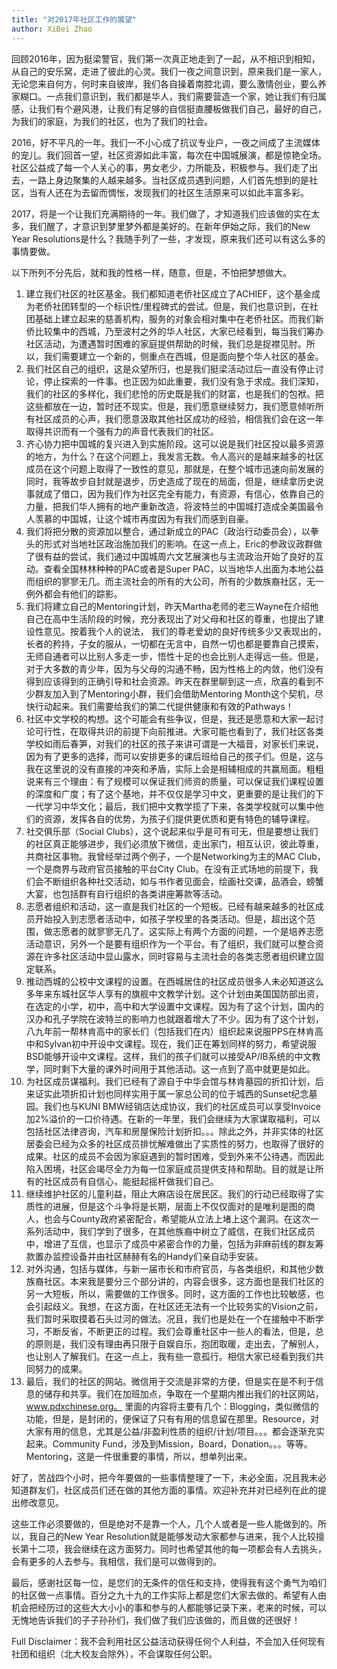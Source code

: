 ```yaml
---
title: "对2017年社区工作的展望"
author: XiBei Zhao
---
```


回顾2016年，因为挺梁警官，我们第一次真正地走到了一起，从不相识到相知，从自己的安乐窝，走进了彼此的心灵。我们一夜之间意识到，原来我们是一家人，无论您来自何方，何时来自彼岸，我们各自操着南腔北调，要么激情创业，要么养家糊口。一点我们意识到，我们都是华人，我们需要营造一个家，她让我们有归属感，让我们有个避风港，让我们有足够的自信挺直腰板做我们自己，最好的自己，为我们的家庭，为我们的社区，也为了我们的社会。

2016，好不平凡的一年。我们一不小心成了抗议专业户，一夜之间成了主流媒体的宠儿。我们回首一望，社区资源如此丰富，每次在中国城展演，都是惊艳全场。社区公益成了每一个人关心的事，男女老少，力所能及，积极参与。我们走了出去，一路上身边聚集的人越来越多。当社区成员遇到问题，人们首先想到的是社区，当有人还在为去留而惆怅，发现我们的社区生活原来可以如此丰富多彩。

2017，将是一个让我们充满期待的一年。我们做了，才知道我们应该做的实在太多，我们醒了，才意识到梦里梦外都是美好的。在新年伊始之际，我们的New Year Resolutions是什么？我随手列了一些，才发现，原来我们还可以有这么多的事情要做。

以下所列不分先后，就和我的性格一样，随意，但是，不怕把梦想做大。

1. 建立我们社区的社区基金。我们都知道老侨社区成立了ACHIEF，这个基金成为老侨社团转型的一个标识性/里程碑式的尝试。但是，我们也意识到，在社团基础上建立起来的慈善机构，服务的对象会相对集中在老侨社区。而我们新侨比较集中的西城，乃至波村之外的华人社区，大家已经看到，每当我们筹办社区活动，为遭遇暂时困难的家庭提供帮助的时候，我们总是捉襟见肘。所以，我们需要建立一个新的，侧重点在西城，但是面向整个华人社区的基金。
2. 我们社区自己的组织，这是众望所归，也是我们挺梁活动过后一直没有停止讨论，停止探索的一件事。也正因为如此重要，我们没有急于求成。我们深知，我们的社区的多样化，我们悲怆的历史既是我们的财富，也是我们的包袱。把这些都放在一边，暂时还不现实。但是，我们愿意继续努力，我们愿意倾听所有社区成员的心声，我们愿意汲取其他社区成功的经验，相信我们会在这一年取得共识而有一个强有力的声音代表我们的社区。
3. 齐心协力把中国城的复兴进入到实施阶段。这可以说是我们社区投以最多资源的地方，为什么？在这个问题上，我发言无数。令人高兴的是越来越多的社区成员在这个问题上取得了一致性的意见，那就是，在整个城市迅速向前发展的同时，我等故步自封就是退步，历史造成了现在的局面，但是，继续拿历史说事就成了借口，因为我们作为社区完全有能力，有资源，有信心，依靠自己的力量，把我们华人拥有的地产重新改造，将波特兰的中国城打造成全美国最令人羡慕的中国城，让这个城市再度因为有我们而感到自豪。
4. 我们将把分散的资源加以整合，通过新成立的PAC（政治行动委员会），以拳头的形式对当地社区政治施加我们的影响。在这一点上，Eric的参政议政群做了很有益的尝试，我们通过中国城周六文艺展演也与主流政治开始了良好的互动。查看全国林林种种的PAC或者是Super PAC，以当地华人出面为本地公益而组织的寥寥无几。而主流社会的所有的大公司，所有的少数族裔社区，无一例外都会有他们的踪影。
5. 我们将建立自己的Mentoring计划，昨天Martha老师的老三Wayne在介绍他自己在高中生活阶段的时候，充分表现出了对父母和社区的尊重，也提出了建设性意见。按着我个人的说法， 我们的尊老爱幼的良好传统多少又表现出的，长者的矜持，子女的服从，一切都在无言中，自然一切也都是要靠自己摸索，无师自通者可以比别人多走一步，悟性十足的也会比别人走得远一些。但是，对于大多数的青少年，因为与父母的沟通不畅，因为性格上的内敛，他们没有得到应该得到的正确引导和社会资源。昨天在群里聊到这一点，欣喜的看到不少群友加入到了Mentoring小群，我们会借助Mentoring Month这个契机，尽快行动起来。我们需要给我们的第二代提供健康和有效的Pathways！
6. 社区中文学校的构想。这个可能会有些争议，但是，我还是愿意和大家一起讨论可行性，在取得共识的前提下向前推进。大家可能也看到了，我们社区各类学校如雨后春笋，对我们的社区的孩子来讲可谓是一大福音，对家长们来说，因为有了更多的选择，而可以安排更多的课后班给自己的孩子们。但是，这与我在这里说的没有直接的冲突和矛盾，实际上会是相辅相成的共赢局面。粗粗说来有三个理由：有了规模可以保证我们师资的质量，可以保证我们课程设置的深度和广度；有了这个基地，并不仅仅是学习中文，更重要的是让我们的下一代学习中华文化；最后，我们把中文教学揽了下来，各类学校就可以集中他们的资源，发挥各自的优势，为孩子们提供更优质和更有特色的辅导课程。
7. 社交俱乐部（Social Clubs），这个说起来似乎是可有可无，但是要想让我们的社区真正能够进步，我们必须放下微信，走出家门，相互认识，彼此尊重，共商社区事物。我曾经举过两个例子，一个是Networking为主的MAC Club，一个是商界与政府官员接触的平台City Club。在没有正式场地的前提下，我们会不断组织各种社交活动，如与书作者见面会，绘画社交课，品酒会，螃蟹大宴，也包括群有自行组织的各类讲座筹款等活动。
8. 志愿者组织和活动，这一直是我们社区的一个短板。已经有越来越多的社区成员开始投入到志愿者活动中，如孩子学校里的各类活动。但是，超出这个范围，做志愿者的就寥寥无几了。这实际上有两个方面的问题，一个是培养志愿活动意识，另外一个是要有组织作为一个平台。有了组织，我们就可以整合资源在许多社区活动中显山露水，同时容易与主流社会的各类志愿者组织建立固定联系。
9. 推动西城的公校中文课程的设置。在西城居住的社区成员很多人未必知道这么多年来东城社区华人享有的旗舰中文教学计划。这个计划由美国国防部出资，在选定的小学，初中，高中和大学设置中文课程。因为有了这个计划，国内的汉办和孔子学院在波特兰的影响力也就跟着增大了不少。因为有了这个计划，八九年前一帮林肯高中的家长们（包括我们在内）组织起来说服PPS在林肯高中和Sylvan初中开设中文课程。现在，我们正在筹划同样的努力，希望说服BSD能够开设中文课程。这样，我们的孩子们就可以接受AP/IB系统的中文教学，同时剩下大量的课外时间用于其他活动。这一点到了高中就更是如此。
10. 为社区成员谋福利。我们已经有了源自于中华会馆与林肯墓园的折扣计划，后来证实此项折扣计划也同样实用于属一家总公司的位于城西的Sunset纪念墓园。我们也与KUNI BMW经销店达成协议，我们的社区成员可以享受Invoice加2%溢价的一口价待遇。在新的一年里，我们会继续为大家谋取福利，可以包括社区法律咨询，汽车和房屋保险计划折扣。。。除此之外，并非实体的社区居委会已经为众多的社区成员排忧解难做出了实质性的努力，也取得了很好的成果。社区的成员不会因为家庭遇到的暂时困难，受到外来不公待遇，而因此陷入困境，社区会竭尽全力为每一位家庭成员提供支持和帮助。目的就是让所有的社区成员有自信心，能挺起摇杆做我们自己。
11. 继续维护社区的儿童利益，阻止大麻店设在居民区。我们的行动已经取得了实质性的进展，但是这个斗争将是长期，层面上不仅仅面对的是唯利是图的商人，也会与County政府紧密配合，希望能从立法上堵上这个漏洞。在这次一系列活动中，我们学到了很多，在其他族裔中树立了威信，在我们社区成员中，增进了互信，也显示了成员中紧密合作的力量，包括为非麻前线的群友筹款置办监控设备并由社区赫赫有名的Handy们亲自动手安装。
12. 对外沟通，包括与媒体，与新一届市长和市府官员，与各类组织，和其他少数族裔社区。本来我是要分三个部分讲的，内容会很多，这方面也是我们社区的另一大短板，所以，需要做的工作很多。同时，这方面的工作也比较敏感，也会引起歧义。我想，在这方面，在社区还无法有一个比较务实的Vision之前，我们暂时采取摸着石头过河的做法。况且，我们也是处在一个在接触中不断学习，不断反省，不断更正的过程。我们会尊重社区中一些人的看法，但是，总的原则是，我们没有理由再只限于自娱自乐，抱团取暖，走出去，了解别人，也让别人了解我们。在这一点上，我有些一意孤行。相信大家已经看到我们共同努力的成果。
13. 最后，我们的社区的网站。微信用于交流是非常的方便，但是实在是不利于信息的储存和共享。我们在加班加点，争取在一个星期内推出我们的社区网站，www.pdxchinese.org。 里面的内容将主要有几个：Blogging，类似微信的功能，但是，是封闭的，便保证了只有有用的信息留在那里。Resource，对大家有用的信息，尤其是公益/非盈利性质的组织/计划/项目。。。都会逐渐充实起来。Community Fund，涉及到Mission，Board，Donation。。。等等。Mentoring，这是一件很重要的事情，所以，想单列出来。

好了，苦战四个小时，把今年要做的一些事情整理了一下，未必全面，况且我未必知道群友们，社区成员们还在做的其他方面的事情。欢迎补充并对已经列在此的提出修改意见。

这些工作必须要做的，但是绝对不是靠一个人，几个人或者是一些人能做到的。所以，我自己的New Year Resolution就是能够发动大家都参与进来，我个人比较擅长第十二项，我会继续在这方面努力。同时也希望其他的每一项都会有人去挑头，会有更多的人去参与。我相信，我们是可以做得到的。

最后，感谢社区每一位，是您们的无条件的信任和支持，使得我有这个勇气为咱们的社区做一点事情。百分之九十九的工作实际上都是您们大家去做的。希望有人由机会把经历过的这些大大小小的事和参与的人都能够记录下来，老来的时候，可以无愧地告诉我们的子子孙孙们，我们做了我们应该做的，而且做的还很好！

Full Disclaimer：我不会利用社区公益活动获得任何个人利益，不会加入任何现有社团和组织（北大校友会除外），不会谋取任何公职。
